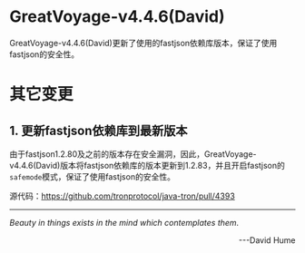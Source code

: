 # GreatVoyage-v4.4.6(David)
GreatVoyage-v4.4.6(David)更新了使用的fastjson依赖库版本，保证了使用fastjson的安全性。

# 其它变更

## 1. 更新fastjson依赖库到最新版本
由于fastjson1.2.80及之前的版本存在安全漏洞，因此，GreatVoyage-v4.4.6(David)版本将fastjson依赖库的版本更新到1.2.83，并且开启fastjson的`safemode`模式，保证了使用fastjson的安全性。

源代码：https://github.com/tronprotocol/java-tron/pull/4393 




---
*Beauty in things exists in the mind which contemplates them.* 
<p align="right"> ---David Hume</p>